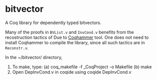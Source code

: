 # bitvector
A Coq library for dependently typed bitvectors.

Many of the proofs in `BVList.v` and `InvCond.v` benefits from the
recostruction tactics of Due to [Coqhammer](https://github.com/lukaszcz/coqhammer) tool.
One does not need to install Coqhammer to compile the library, since all such tactics
are in `Reconstr.v`.

In the ~/bitvector/ directory, 
1. To make, type:
	(a) coq_makefile -f _CoqProject -o Makefile
	(b) make
2. Open DepInvCond.v in coqide using
	coqide DepInvCond.v
